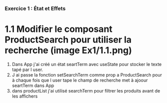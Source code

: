### Exercice 1 : État et Effets

# 1.1 Modifier le composant ProductSearch pour utiliser la recherche (image Ex1/1.1.png)
1. Dans App j'ai créé un état seartTerm avec useState pour stocker le texte tapé par l user.
2. J ai passe la fonction setSearchTerm comme prop a ProductSearch pour à chaque fois que l user tape le champ de recherche met à ajoour seartTerm dans App
3. dans productList j'ai utilisé searchTerm pour filtrer les produits avant de les affichers 

